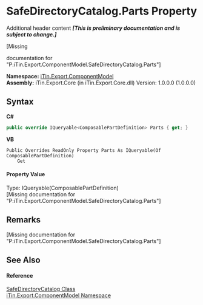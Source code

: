 # SafeDirectoryCatalog.Parts Property 
Additional header content _**\[This is preliminary documentation and is subject to change.\]**_

\[Missing <summary> documentation for "P:iTin.Export.ComponentModel.SafeDirectoryCatalog.Parts"\]

**Namespace:**&nbsp;<a href="55171ca4-890c-0ab2-e812-efe82bc0b686">iTin.Export.ComponentModel</a><br />**Assembly:**&nbsp;iTin.Export.Core (in iTin.Export.Core.dll) Version: 1.0.0.0 (1.0.0.0)

## Syntax

**C#**<br />
``` C#
public override IQueryable<ComposablePartDefinition> Parts { get; }
```

**VB**<br />
``` VB
Public Overrides ReadOnly Property Parts As IQueryable(Of ComposablePartDefinition)
	Get
```


#### Property Value
Type: IQueryable(ComposablePartDefinition)<br />\[Missing <value> documentation for "P:iTin.Export.ComponentModel.SafeDirectoryCatalog.Parts"\]

## Remarks
\[Missing <remarks> documentation for "P:iTin.Export.ComponentModel.SafeDirectoryCatalog.Parts"\]

## See Also


#### Reference
<a href="06f6cd8a-8f31-686d-efec-246ff998f70f">SafeDirectoryCatalog Class</a><br /><a href="55171ca4-890c-0ab2-e812-efe82bc0b686">iTin.Export.ComponentModel Namespace</a><br />